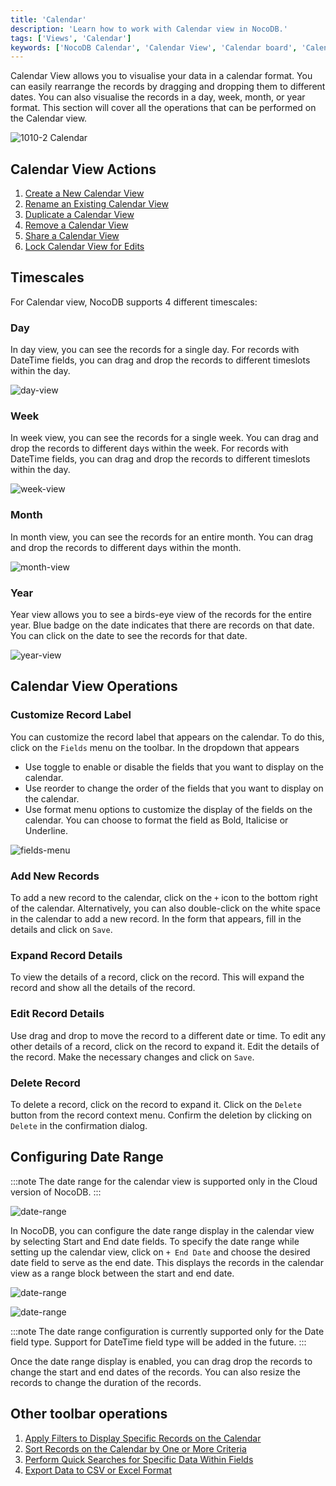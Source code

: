 ```yaml
---
title: 'Calendar'
description: 'Learn how to work with Calendar view in NocoDB.'
tags: ['Views', 'Calendar']
keywords: ['NocoDB Calendar', 'Calendar View', 'Calendar board', 'Calendar view operations']
---
```


Calendar View allows you to visualise your data in a calendar format. You can easily rearrange the records by dragging and dropping them to different dates. You can also visualise the records in a day, week, month, or year format. This section will cover all the operations that can be performed on the Calendar view.

![1010-2 Calendar](/img/v2/views/calendar/markers.png)

## Calendar View Actions
1. [Create a New Calendar View](/views/create-view#create-new-view)
2. [Rename an Existing Calendar View](/views/actions-on-view#rename-view)
3. [Duplicate a Calendar View](/views/actions-on-view#duplicate-view)
4. [Remove a Calendar View](/views/actions-on-view#delete-view)
5. [Share a Calendar View](/views/share-view)
6. [Lock Calendar View for Edits](/views/views-overview#view-permission-types)


## Timescales
For Calendar view, NocoDB supports 4 different timescales:

### Day
In day view, you can see the records for a single day. For records with DateTime fields, you can drag and drop the records to different timeslots within the day.  
  
![day-view](/img/v2/views/calendar/day-scale.png)

### Week
In week view, you can see the records for a single week. You can drag and drop the records to different days within the week. For records with DateTime fields, you can drag and drop the records to different timeslots within the day.  
  
![week-view](/img/v2/views/calendar/week-scale.png)

### Month
In month view, you can see the records for an entire month. You can drag and drop the records to different days within the month.  
  
![month-view](/img/v2/views/calendar/month-scale.png)
  
### Year
Year view allows you to see a birds-eye view of the records for the entire year. Blue badge on the date indicates that there are records on that date. You can click on the date to see the records for that date.  
  
![year-view](/img/v2/views/calendar/year-scale.png)

## Calendar View Operations

### Customize Record Label
You can customize the record label that appears on the calendar. To do this, click on the `Fields` menu on the toolbar. In the dropdown that appears
- Use toggle to enable or disable the fields that you want to display on the calendar.
- Use reorder to change the order of the fields that you want to display on the calendar.
- Use format menu options to customize the display of the fields on the calendar. You can choose to format the field as Bold, Italicise or Underline.

![fields-menu](/img/v2/views/calendar/fields-menu.png)

### Add New Records
To add a new record to the calendar, click on the `+` icon to the bottom right of the calendar. Alternatively, you can also double-click on the white space in the calendar to add a new record. In the form that appears, fill in the details and click on `Save`.

### Expand Record Details
To view the details of a record, click on the record. This will expand the record and show all the details of the record.

### Edit Record Details
Use drag and drop to move the record to a different date or time. To edit any other details of a record, click on the record to expand it. Edit the details of the record. Make the necessary changes and click on `Save`.

### Delete Record
To delete a record, click on the record to expand it. Click on the `Delete` button from the record context menu. Confirm the deletion by clicking on `Delete` in the confirmation dialog.

## Configuring Date Range
:::note
The date range for the calendar view is supported only in the Cloud version of NocoDB.
:::

![date-range](/img/v2/views/calendar/cal-range-3.png)

In NocoDB, you can configure the date range display in the calendar view by selecting Start and End date fields. To specify the date range while setting up the calendar view, click on `+ End Date` and choose the desired date field to serve as the end date. This displays the records in the calendar view as a range block between the start and end date.

![date-range](/img/v2/views/calendar/cal-range-1.png)  
  
![date-range](/img/v2/views/calendar/cal-range-2.png)

:::note
The date range configuration is currently supported only for the Date field type. Support for DateTime field type will be added in the future.
:::

Once the date range display is enabled, you can drag drop the records to change the start and end dates of the records. You can also resize the records to change the duration of the records. 

## Other toolbar operations
1. [Apply Filters to Display Specific Records on the Calendar](/table-operations/filter)
2. [Sort Records on the Calendar by One or More Criteria](/table-operations/sort)
3. [Perform Quick Searches for Specific Data Within Fields](/table-operations/search)
4. [Export Data to CSV or Excel Format](/table-operations/download#download-data)


